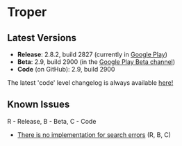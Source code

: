 # Troper
## Latest Versions
* **Release**: 2.8.2, build 2827 (currently in [Google Play](https://play.google.com/store/apps/details?id=ambious.androidtroper))
* **Beta**: 2.9, build 2900 (in the [Google Play Beta channel](https://play.google.com/apps/testing/ambious.androidtroper))
* **Code** (on GitHub): 2.9, build 2900

The latest 'code' level changelog is always available [here!](https://github.com/eladavron/AndroidTroper2/blob/master/app/src/main/assets/changelog)

## Known Issues
R - Release, B - Beta, C - Code
* [There is no implementation for search errors](https://github.com/eladavron/AndroidTroper2/issues/2/) (R, B, C)